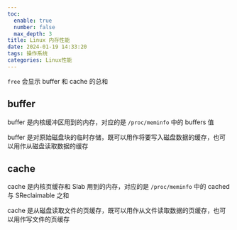 ```yaml
---
toc:
  enable: true
  number: false
  max_depth: 3
title: Linux 内存性能
date: 2024-01-19 14:33:20
tags: 操作系统
categories: Linux性能
---
```


`free` 会显示 buffer 和 cache 的总和

## buffer

buffer 是内核缓冲区用到的内存，对应的是 `/proc/meminfo` 中的 buffers 值

buffer 是对原始磁盘块的临时存储，既可以用作将要写入磁盘数据的缓存，也可以用作从磁盘读取数据的缓存

## cache

cache 是内核页缓存和 Slab 用到的内存，对应的是 `/proc/meminfo` 中的 cached 与 SReclaimable 之和

cache 是从磁盘读取文件的页缓存，既可以用作从文件读取数据的页缓存，也可以用作写文件的页缓存